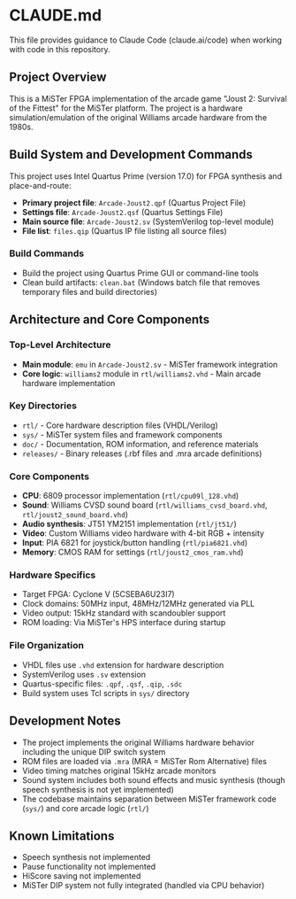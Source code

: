 # CLAUDE.md

This file provides guidance to Claude Code (claude.ai/code) when working with code in this repository.

## Project Overview

This is a MiSTer FPGA implementation of the arcade game "Joust 2: Survival of the Fittest" for the MiSTer platform. The project is a hardware simulation/emulation of the original Williams arcade hardware from the 1980s.

## Build System and Development Commands

This project uses Intel Quartus Prime (version 17.0) for FPGA synthesis and place-and-route:

- **Primary project file**: `Arcade-Joust2.qpf` (Quartus Project File)
- **Settings file**: `Arcade-Joust2.qsf` (Quartus Settings File) 
- **Main source file**: `Arcade-Joust2.sv` (SystemVerilog top-level module)
- **File list**: `files.qip` (Quartus IP file listing all source files)

### Build Commands
- Build the project using Quartus Prime GUI or command-line tools
- Clean build artifacts: `clean.bat` (Windows batch file that removes temporary files and build directories)

## Architecture and Core Components

### Top-Level Architecture
- **Main module**: `emu` in `Arcade-Joust2.sv` - MiSTer framework integration
- **Core logic**: `williams2` module in `rtl/williams2.vhd` - Main arcade hardware implementation

### Key Directories
- `rtl/` - Core hardware description files (VHDL/Verilog)
- `sys/` - MiSTer system files and framework components  
- `doc/` - Documentation, ROM information, and reference materials
- `releases/` - Binary releases (.rbf files and .mra arcade definitions)

### Core Components
- **CPU**: 6809 processor implementation (`rtl/cpu09l_128.vhd`)
- **Sound**: Williams CVSD sound board (`rtl/williams_cvsd_board.vhd`, `rtl/joust2_sound_board.vhd`)
- **Audio synthesis**: JT51 YM2151 implementation (`rtl/jt51/`)
- **Video**: Custom Williams video hardware with 4-bit RGB + intensity
- **Input**: PIA 6821 for joystick/button handling (`rtl/pia6821.vhd`)
- **Memory**: CMOS RAM for settings (`rtl/joust2_cmos_ram.vhd`)

### Hardware Specifics
- Target FPGA: Cyclone V (5CSEBA6U23I7)
- Clock domains: 50MHz input, 48MHz/12MHz generated via PLL
- Video output: 15kHz standard with scandoubler support
- ROM loading: Via MiSTer's HPS interface during startup

### File Organization
- VHDL files use `.vhd` extension for hardware description
- SystemVerilog uses `.sv` extension  
- Quartus-specific files: `.qpf`, `.qsf`, `.qip`, `.sdc`
- Build system uses Tcl scripts in `sys/` directory

## Development Notes

- The project implements the original Williams hardware behavior including the unique DIP switch system
- ROM files are loaded via `.mra` (MRA = MiSTer Rom Alternative) files
- Video timing matches original 15kHz arcade monitors
- Sound system includes both sound effects and music synthesis (though speech synthesis is not yet implemented)
- The codebase maintains separation between MiSTer framework code (`sys/`) and core arcade logic (`rtl/`)

## Known Limitations
- Speech synthesis not implemented
- Pause functionality not implemented  
- HiScore saving not implemented
- MiSTer DIP system not fully integrated (handled via CPU behavior)